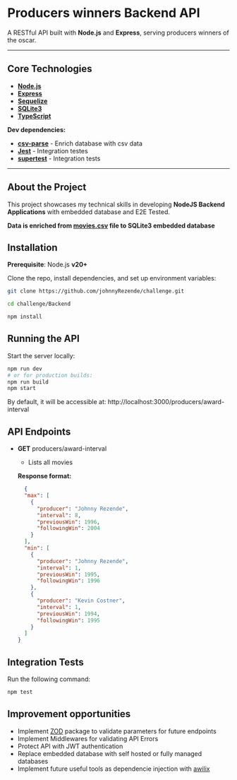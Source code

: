 # Producers winners Backend API

A RESTful API built with **Node.js** and **Express**, serving producers winners of the oscar.

---

## Core Technologies

- **[Node.js](https://nodejs.org/)**
- **[Express](https://expressjs.com/)**
- **[Sequelize](https://sequelize.org/)**
- **[SQLite3](https://www.sqlite.org/)**
- **[TypeScript](https://www.typescriptlang.org/)**

**Dev dependencies:**
- **[csv-parse](https://www-npmjs-com.translate.goog/package/csv-parse?_x_tr_sl=en&_x_tr_tl=pt&_x_tr_hl=pt&_x_tr_pto=tc)** - Enrich database with csv data
- **[Jest](https://jestjs.io/)** - Integration testes
- **[supertest](https://www.npmjs.com/package/supertest)** - Integration tests

---

## About the Project

This project showcases my technical skills in developing **NodeJS Backend Applications** with embedded database and E2E Tested.

**Data is enriched from [movies.csv](https://github.com/johnnyRezende/challenge/blob/main/Backend/src/database/movies.csv) file to SQLite3 embedded database**

## Installation

**Prerequisite**: Node.js **v20+**

Clone the repo, install dependencies, and set up environment variables:

```bash
git clone https://github.com/johnnyRezende/challenge.git

cd challenge/Backend

npm install
```

## Running the API
Start the server locally:

```bash
npm run dev
# or for production builds:
npm run build
npm start
```

By default, it will be accessible at:
http://localhost:3000/producers/award-interval

## API Endpoints

- **GET** producers/award-interval
  - Lists all movies

  **Response format:**
  ```json
    {
    "max": [
      {
        "producer": "Johnny Rezende",
        "interval": 8,
        "previousWin": 1996,
        "followingWin": 2004
      }
    ],
    "min": [
      {
        "producer": "Johnny Rezende",
        "interval": 1,
        "previousWin": 1995,
        "followingWin": 1996
      },
      {
        "producer": "Kevin Costner",
        "interval": 1,
        "previousWin": 1994,
        "followingWin": 1995
      }
    ]
  }
  ```


## Integration Tests

Run the following command:

```bash
npm test
```

## Improvement opportunities

- Implement [ZOD](https://zod.dev/) package to validate parameters for future endpoints
- Implement Middlewares for validating API Errors
- Protect API with JWT authentication
- Replace embedded database with self hosted or fully managed databases
- Implement future useful tools as dependencie injection with [awilix](https://github.com/jeffijoe/awilix)
